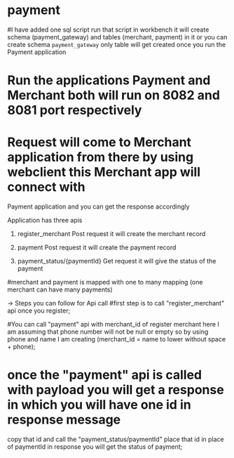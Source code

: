 # payment

#I have added one sql script run that script in workbench it will create schema (payment_gateway) and tables (merchant, payment) in it
 or you can create schema `payment_gateway` only table will get created once you run the Payment application

# Run the applications Payment and Merchant both will run on 8082 and 8081 port respectively

# Request will come to Merchant application from there by using webclient this Merchant app will connect with
Payment application and you can get the response accordingly

Application has three apis

1) register_merchant Post request it will create the merchant record

2) payment Post request it will create the payment record

3) payment_status/{paymentId} Get request it will give the status of the payment


#merchant and payment is mapped with one to many mapping (one merchant can have many payments)


-> Steps you can follow for Api call
#first step is to call "register_merchant" api once you register;

#You can call "payment" api with merchant_id of register merchant here I am assuming that phone number will not be null or empty so by
using phone and name I am creating (merchant_id = name to lower without space + phone);

# once the "payment" api is called with payload you will get a response in which you will have one id in response message
copy that id and call the "payment_status/paymentId" place that id in place of paymentId in response you will
get the status of payment;
